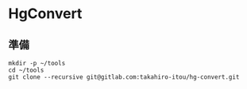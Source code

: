 # HgConvert

##  準備

```
mkdir -p ~/tools
cd ~/tools
git clone --recursive git@gitlab.com:takahiro-itou/hg-convert.git
```
